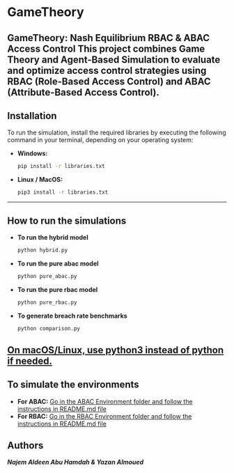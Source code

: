 # GameTheory
**GameTheory: Nash Equilibrium RBAC &amp; ABAC Access Control**
This project combines Game Theory and Agent-Based Simulation to evaluate and optimize access control strategies using RBAC (Role-Based Access Control) and ABAC (Attribute-Based Access Control).
---
## Installation
To run the simulation, install the required libraries by executing the following command in your terminal, depending on your operating system:
- **Windows:**
  ```bash
  pip install -r libraries.txt

- **Linux / MacOS:**
  ```bash
  pip3 install -r libraries.txt
---
## How to run the simulations
- **To run the hybrid model**
  ```bash
  python hybrid.py
  
- **To run the pure abac model**
  ```bash
  python pure_abac.py
  
- **To run the pure rbac model**
  ```bash
  python pure_rbac.py

- **To generate breach rate benchmarks**
  ```bash
  python comparison.py

 <ins>On macOS/Linux, use python3 instead of python if needed.</ins>
---
## To simulate the environments
- **For ABAC:**
  <ins>Go in the ABAC Environment folder and follow the instructions in README.md file</ins>
- **For RBAC:**
  <ins>Go in the RBAC Environment folder and follow the instructions in README.md file</ins>

## Authors
***Najem Aldeen Abu Hamdah & Yazan Almoued***
